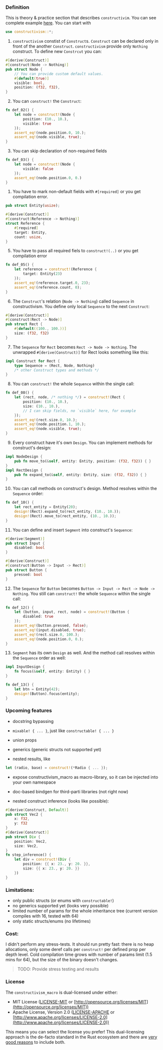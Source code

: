 ### Definition

This is theory & practice section that describes `constructivim`. You can see complete example [here](./examples/tutorial.rs). You can start with 

```rust
use constructivism::*;
```

1. `constructivism` constist of `Construct`s. `Construct` can be declared only in front of the another `Construct`. `constructivism` provide only `Nothing` construct. To define new `Constrcut` you can:

```rust
#[derive(Construct)]
#[construct(Node -> Nothing)]
pub struct Node {
    // You can provide custom default values.
    #[default(true)]
    visible: bool,
    position: (f32, f32),
}
```

2. You can `construct!` the `Construct`:
```rust
fn def_02() {
    let node = construct!(Node {
        position: (10., 10.),
        visible: true
    });
    assert_eq!(node.position.0, 10.);
    assert_eq!(node.visible, true);
}
```

3. You can skip declaration of non-required fields
```rust
fn def_03() {
    let node = construct!(Node {
        visible: false
    });
    assert_eq!(node.position.0, 0.)
}
```

1. You have to mark non-default fields with `#[required]` or you get compilation error.
```rust
pub struct Entity(usize);

#[derive(Construct)]
#[construct(Reference -> Nothing)]
struct Reference {
    #[required]
    target: Entity,
    count: usize,
}
```

5. You have to pass all required fiels to `construct!(..)` or you get compilation error
```rust
fn def_05() {
    let reference = construct!(Reference {
        target: Entity(23)
    });
    assert_eq!(reference.target.0, 23);
    assert_eq!(reference.count, 0);
}
```

6. The `Construct`'s relation (`Node -> Nothing`) called `Sequence` in constructivism. You define only local `Sequence` to the next `Construct`:
```rust
#[derive(Construct)]
#[construct(Rect -> Node)]
pub struct Rect {
    #[default((100., 100.))]
    size: (f32, f32)
}
```

7. The `Sequence` for `Rect` becomes `Rect -> Node -> Nothing`. The unwrapped `#[derive(Construct)]` for Rect looks something like this:
```rust
impl Construct for Rect {
    type Sequence = (Rect, Node, Nothing)
    /* other Construct types and methods */
}
```

8. You can `construct!` the whole `Sequence` within the single call:
```rust
fn def_08() {
    let (rect, node, /* nothing */) = construct!(Rect {
        position: (10., 10.),
        size: (10., 10.),
        // I can skip fields, no `visible` here, for example
    });
    assert_eq!(rect.size.0, 10.);
    assert_eq!(node.position.1, 10.);
    assert_eq!(node.visible, true);
}
```

9. Every construct have it's own `Design`. You can implement methods for construct's design:

```rust
impl NodeDesign {
    pub fn move_to(&self, entity: Entity, position: (f32, f32)) { }
}
impl RectDesign {
    pub fn expand_to(&self, entity: Entity, size: (f32, f32)) { }
}
```

10. You can call methods on construct's design. Method resolves within the `Sequence` order:
```rust
fn def_10() {
    let rect_entity = Entity(20);
    design!(Rect).expand_to(rect_entity, (10., 10.));
    design!(Rect).move_to(rect_entity, (10., 10.));
}
```

11. You can define and insert `Segment` into construct's `Sequence`:
```rust
#[derive(Segment)]
pub struct Input {
    disabled: bool
}

#[derive(Construct)]
#[construct(Button -> Input -> Rect)]
pub struct Button {
    pressed: bool
}
```

12. The `Sequence` for `Button` becomes `Button -> Input -> Rect -> Node -> Nothing`. You still can `construct!` the whole `Sequence` within the single call:
```rust
fn def_12() {
    let (button, input, rect, node) = construct!(Button {
        disabled: true
    });
    assert_eq!(button.pressed, false);
    assert_eq!(input.disabled, true);
    assert_eq!(rect.size.0, 100.);
    assert_eq!(node.position.0, 0.);
}
```

13. `Segment` has its own `Design` as well. And the method call resolves within the `Sequence` order as well:
```rust
impl InputDesign {
    fn focus(&self, entity: Entity) { }
}

fn def_13() {
    let btn = Entity(42);
    design!(Button).focus(entity);
}
```


### Upcoming features

- docstring bypassing

- `mixable! { ... }`, just like `constructable! { ... }`

- union props

- generics (generic structs not supported yet)

- nested results, like 
```rust
let (radio, base) = construct!(*Radio { ... });
```

- expose constructivism_macro as macro-library, so it can be injected into your own namespace

- doc-based bindgen for third-parti libraries (not right now)

- nested construct inference (looks like possible):
```rust
#[derive(Construct, Default)]
pub struct Vec2 {
    x: f32,
    y: f32
}
#[derive(Construct)]
pub struct Div {
    position: Vec2,
    size: Vec2,
}
fn step_inference() {
    let div = construct!(Div {
        position: {{ x: 23., y: 20. }},
        size: {{ x: 23., y: 20. }}
    })
}
```

### Limitations:
- only public structs (or enums with `constructable!`)
- no generics supported yet (looks very possible)
- limited number of params for the whole inheritance tree (current version compiles with 16, tested with 64)
- only static structs/enums (no lifetimes)

### Cost:
I didn't perform any stress-tests. It should run pretty fast: there is no heap allocations, only some deref calls per `construct!` per defined prop per depth level. Cold compilation time grows with number of params limit (1.5 mins for 64), but the size of the binary doesn't changes.

> TODO: Provide stress testing and results

### License

The `constructivism_macro` is dual-licensed under either:

- MIT License ([LICENSE-MIT](LICENSE-MIT) or [http://opensource.org/licenses/MIT](http://opensource.org/licenses/MIT))
- Apache License, Version 2.0 ([LICENSE-APACHE](LICENSE-APACHE) or [http://www.apache.org/licenses/LICENSE-2.0](http://www.apache.org/licenses/LICENSE-2.0))

This means you can select the license you prefer!
This dual-licensing approach is the de-facto standard in the Rust ecosystem and there are [very good reasons](https://github.com/bevyengine/bevy/issues/2373) to include both.